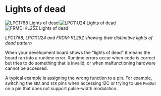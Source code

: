 # Lights of dead

![LPC1768 Lights of dead](https://s3-us-west-2.amazonaws.com/mbed-os-docs-images/lights1.gif)    ![LPC11U24 Lights of dead](https://s3-us-west-2.amazonaws.com/mbed-os-docs-images/lights2.gif)    ![FRMD-KL25Z Lights of dead](https://s3-us-west-2.amazonaws.com/mbed-os-docs-images/lights31.gif)

*LPC1768, LPC11U24 and FRDM-KL25Z showing their distinctive lights of dead pattern*

When your development board shows the "lights of dead" it means the board ran into a runtime error. Runtime errors occur when code is correct but tries to do something that is invalid, or when malfunctioning hardware cannot be accessed.

A typical example is assigning the wrong function to a pin. For example, switching the `SDA` and `SCK` pins when accessing I2C or trying to use `PwmOut` on a pin that does not support pulse-width modulation.
